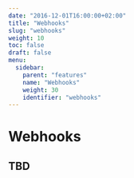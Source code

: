 ```yaml
---
date: "2016-12-01T16:00:00+02:00"
title: "Webhooks"
slug: "webhooks"
weight: 10
toc: false
draft: false
menu:
  sidebar:
    parent: "features"
    name: "Webhooks"
    weight: 30
    identifier: "webhooks"
---
```


# Webhooks

## TBD
